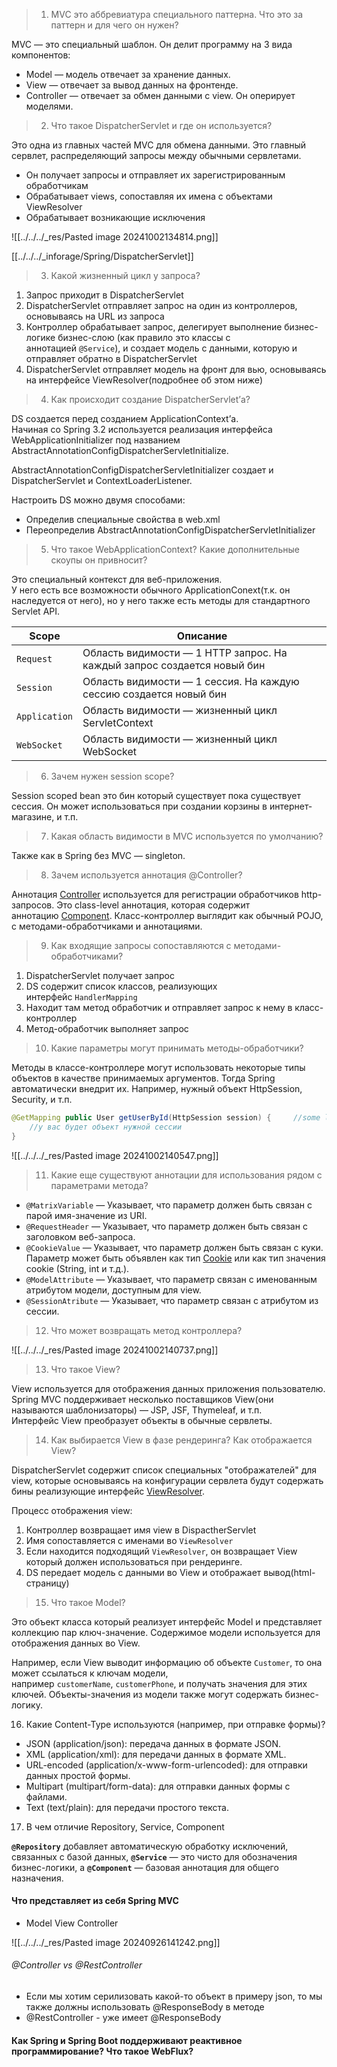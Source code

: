 > 1. MVC это аббревиатура специального паттерна. Что это за паттерн и для чего он нужен?

MVC — это специальный шаблон. Он делит программу на 3 вида компонентов:

- Model — модель отвечает за хранение данных.
- View — отвечает за вывод данных на фронтенде.
- Controller — отвечает за обмен данными с view. Он оперирует моделями.

> 2. Что такое DispatcherServlet и где он используется?

Это одна из главных частей MVC для обмена данными. Это главный сервлет, распределяющий запросы между обычными сервлетами.

- Он получает запросы и отправляет их зарегистрированным обработчикам
- Обрабатывает views, сопоставляя их имена с объектами ViewResolver
- Обрабатывает возникающие исключения

![[../../../_res/Pasted image 20241002134814.png]]

[[../../../_inforage/Spring/DispatcherServlet]]

> 3.  Какой жизненный цикл у запроса?

1. Запрос приходит в DispatcherServlet
2. DispatcherServlet отправляет запрос на один из контроллеров, основываясь на URL из запроса
3. Контроллер обрабатывает запрос, делегирует выполнение бизнес-логике бизнес-слою (как правило это классы с аннотацией `@Service`), и создает модель с данными, которую и отправляет обратно в DispatcherServlet
4. DispatcherServlet отправляет модель на фронт для вью, основываясь на интерфейсе ViewResolver(подробнее об этом ниже)

> 4. Как происходит создание DispatcherServlet’а?

DS создается перед созданием ApplicationContext’а.  
Начиная со Spring 3.2 используется реализация интерфейса WebApplicationInitializer под названием AbstractAnnotationConfigDispatcherServletInitialize.

AbstractAnnotationConfigDispatcherServletInitializer создает и DispatcherServlet и ContextLoaderListener.

Настроить DS можно двумя способами:

- Определив специальные свойства в web.xml
- Переопределив AbstractAnnotationConfigDispatcherServletInitializer

> 5. Что такое WebApplicationContext? Какие дополнительные скоупы он привносит?

Это специальный контекст для веб-приложения.  
У него есть все возможности обычного ApplicationConext(т.к. он наследуется от него), но у него также есть методы для стандартного Servlet API.

| Scope         | Описание                                                                |
| ------------- | ----------------------------------------------------------------------- |
| `Request`     | Область видимости — 1 HTTP запрос. На каждый запрос создается новый бин |
| `Session`     | Область видимости — 1 сессия. На каждую сессию создается новый бин      |
| `Application` | Область видимости — жизненный цикл ServletContext                       |
| `WebSocket`   | Область видимости — жизненный цикл WebSocket                            |
> 6. Зачем нужен session scope?

Session scoped bean это бин который существует пока существует сессия. Он может использоваться при создании корзины в интернет-магазине, и т.п.

> 7. Какая область видимости в MVC используется по умолчанию?

Также как в Spring без MVC — singleton.

> 8. Зачем используется аннотация @Controller?

Аннотация [Controller](https://habr.com/ru/users/controller/) используется для регистрации обработчиков http-запросов. Это class-level аннотация, которая содержит аннотацию [Component](https://habr.com/ru/users/component/). Класс-контроллер выглядит как обычный POJO, с методами-обработчиками и аннотациями.

> 9. Как входящие запросы сопоставляются с методами-обработчиками?

1. DispatcherServlet получает запрос
2. DS содержит список классов, реализующих интерфейс `HandlerMapping`
3. Находит там метод обработчик и отправляет запрос к нему в класс-контроллер
4. Метод-обработчик выполняет запрос

> 10. Какие параметры могут принимать методы-обработчики?

Методы в классе-контроллере могут использовать некоторые типы объектов в качестве принимаемых аргументов. Тогда Spring автоматически внедрит их. Например, нужный объект HttpSession, Security, и т.п.

```java
@GetMapping public User getUserById(HttpSession session) {     //some logic         
	//у вас будет объект нужной сессии 
} 
```

![[../../../_res/Pasted image 20241002140547.png]]


> 11. Какие еще существуют аннотации для использования рядом с параметрами метода?

- `@MatrixVariable` — Указывает, что параметр должен быть связан с парой имя-значение из URI.
- `@RequestHeader` — Указывает, что параметр должен быть связан с заголовком веб-запроса.
- `@CookieValue` — Указывает, что параметр должен быть связан с куки. Параметр может быть объявлен как тип [Cookie](https://docs.oracle.com/javaee/7/api/javax/servlet/http/Cookie.html?is-external=true) или как тип значения cookie (String, int и т.д.).
- `@ModelAttribute` — Указывает, что параметр связан с именованным атрибутом модели, доступным для view.
- `@SessionAtribute` — Указывает, что параметр связан с атрибутом из сессии.

> 12. Что может возвращать метод контроллера?

![[../../../_res/Pasted image 20241002140737.png]]

> 13. Что такое View?

View используется для отображения данных приложения пользователю. Spring MVC поддерживает несколько поставщиков View(они называются шаблонизаторы) — JSP, JSF, Thymeleaf, и т.п.  
Интерфейс View преобразует объекты в обычные сервлеты.

> 14. Как выбирается View в фазе рендеринга? Как отображается View?

DispatcherServlet содержит список специальных "отображателей" для view, которые основываясь на конфигурации сервлета будут содержать бины реализующие интерфейс [ViewResolver](https://docs.spring.io/spring/docs/current/javadoc-api/org/springframework/web/servlet/ViewResolver.html).

Процесс отображения view:

1. Контроллер возвращает имя view в DispactherServlet
2. Имя сопоставляется с именами во `ViewResolver`
3. Если находится подходящий `ViewResolver`, он возвращает View который должен использоваться при рендеринге.
4. DS передает модель с данными во View и отображает вывод(html-страницу)

> 15. Что такое Model?

Это объект класса который реализует интерфейс Model и представляет коллекцию пар ключ-значение.  Содержимое модели используется для отображения данных во View.  

Например, если View выводит информацию об объекте `Customer`, то она может ссылаться к ключам модели, например `customerName`, `customerPhone`, и получать значения для этих ключей.  Объекты-значения из модели также могут содержать бизнес-логику.

16. Какие Content-Type используются (например, при отправке формы)?

- JSON (application/json): передача данных в формате JSON.
- XML (application/xml): для передачи данных в формате XML.
- URL-encoded (application/x-www-form-urlencoded): для отправки данных простой формы.
- Multipart (multipart/form-data): для отправки данных формы с файлами.
- Text (text/plain): для передачи простого текста.

17. В чем отличие Repository, Service, Component

**`@Repository`** добавляет автоматическую обработку исключений, связанных с базой данных, **`@Service`** — это чисто для обозначения бизнес-логики, а **`@Component`** — базовая аннотация для общего назначения.

#### Что представляет из себя Spring MVC

- Model View Controller

![[../../../_res/Pasted image 20240926141242.png]]

###### @Controller vs @RestController

- Если мы хотим серилизовать какой-то объект в примеру json, то мы также должны использовать @ResponseBody в методе
- @RestController - уже имеет @ResponseBody


#### Как Spring и Spring Boot поддерживают реактивное программирование? Что такое WebFlux?